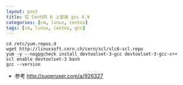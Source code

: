 ```yaml
---
layout: post
title: 在 CentOS 6 上安装 gcc 4.9
categories: [cm, linux, centos]
tags: [cm, linux, centos, gcc]
---
```



```
cd /etc/yum.repos.d
wget http://linuxsoft.cern.ch/cern/scl/slc6-scl.repo
yum -y --nogpgcheck install devtoolset-3-gcc devtoolset-3-gcc-c++
scl enable devtoolset-3 bash
gcc --version
```

* 参考
  <http://superuser.com/a/926327>




